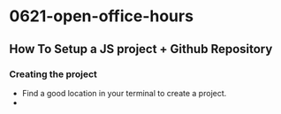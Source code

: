 # 0621-open-office-hours

## How To Setup a JS project + Github Repository


### Creating the project

* Find a good location in your terminal to create a project.
* 
